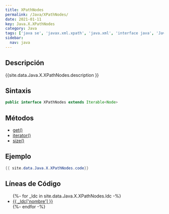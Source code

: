 ```yaml
---
title: XPathNodes
permalink: /Java/XPathNodes/
date: 2021-01-11
key: Java.X.XPathNodes
category: Java
tags: ['java se', 'javax.xml.xpath', 'java.xml', 'interface java', 'Java 9']
sidebar: 
  nav: java
---
```


## Descripción
{{site.data.Java.X.XPathNodes.description }}

## Sintaxis
~~~java
public interface XPathNodes extends Iterable<Node>
~~~

## Métodos
* [get()](/Java/XPathNodes/get)
* [iterator()](/Java/XPathNodes/iterator)
* [size()](/Java/XPathNodes/size)

## Ejemplo
~~~java
{{ site.data.Java.X.XPathNodes.code}}
~~~

## Líneas de Código
<ul>
{%- for _ldc in site.data.Java.X.XPathNodes.ldc -%}
   <li>
       <a href="{{_ldc['url'] }}">{{ _ldc['nombre'] }}</a>
   </li>
{%- endfor -%}
</ul>

